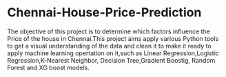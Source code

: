 # Chennai-House-Price-Prediction
The objective of this project is to determine which factors influence the Price of the house in Chennai.This project aims apply various Python tools to get a visual understanding of the data and clean it to make it ready to apply machine learning opertation on it,such as Linear Regression,Logistic Regression,K-Nearest Neighbor, Decision Tree,Gradient Boostig, Random Forest and XG boost models.
